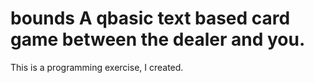 # bounds A qbasic text based card game between the dealer and you.
This is a programming exercise, I created.
